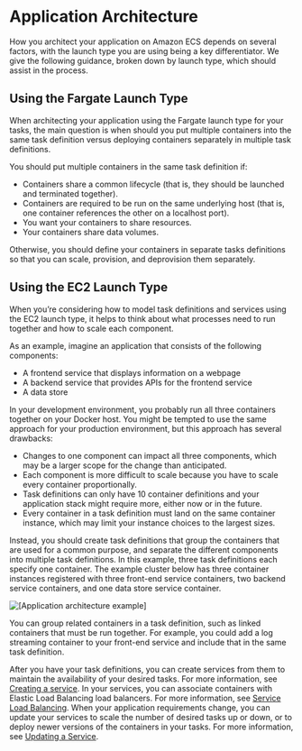 # Application Architecture<a name="application_architecture"></a>

How you architect your application on Amazon ECS depends on several factors, with the launch type you are using being a key differentiator\. We give the following guidance, broken down by launch type, which should assist in the process\.

## Using the Fargate Launch Type<a name="application_architecture_fargate"></a>

When architecting your application using the Fargate launch type for your tasks, the main question is when should you put multiple containers into the same task definition versus deploying containers separately in multiple task definitions\.

You should put multiple containers in the same task definition if:
+ Containers share a common lifecycle \(that is, they should be launched and terminated together\)\.
+ Containers are required to be run on the same underlying host \(that is, one container references the other on a localhost port\)\.
+ You want your containers to share resources\.
+ Your containers share data volumes\.

Otherwise, you should define your containers in separate tasks definitions so that you can scale, provision, and deprovision them separately\.

## Using the EC2 Launch Type<a name="application_architecture_ec2"></a>

When you’re considering how to model task definitions and services using the EC2 launch type, it helps to think about what processes need to run together and how to scale each component\.

As an example, imagine an application that consists of the following components:
+ A frontend service that displays information on a webpage
+ A backend service that provides APIs for the frontend service
+ A data store

In your development environment, you probably run all three containers together on your Docker host\. You might be tempted to use the same approach for your production environment, but this approach has several drawbacks:
+ Changes to one component can impact all three components, which may be a larger scope for the change than anticipated\.
+ Each component is more difficult to scale because you have to scale every container proportionally\.
+ Task definitions can only have 10 container definitions and your application stack might require more, either now or in the future\.
+ Every container in a task definition must land on the same container instance, which may limit your instance choices to the largest sizes\.

Instead, you should create task definitions that group the containers that are used for a common purpose, and separate the different components into multiple task definitions\. In this example, three task definitions each specify one container\. The example cluster below has three container instances registered with three front\-end service containers, two backend service containers, and one data store service container\.

![\[Application architecture example\]](http://docs.aws.amazon.com/AmazonECS/latest/developerguide/images/application.png)

You can group related containers in a task definition, such as linked containers that must be run together\. For example, you could add a log streaming container to your front\-end service and include that in the same task definition\.

After you have your task definitions, you can create services from them to maintain the availability of your desired tasks\. For more information, see [Creating a service](create-service.md)\. In your services, you can associate containers with Elastic Load Balancing load balancers\. For more information, see [Service Load Balancing](service-load-balancing.md)\. When your application requirements change, you can update your services to scale the number of desired tasks up or down, or to deploy newer versions of the containers in your tasks\. For more information, see [Updating a Service](update-service.md)\.